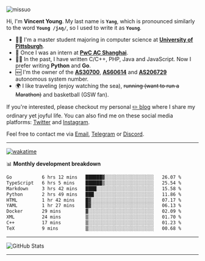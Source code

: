 <p align="left"> <img src="https://komarev.com/ghpvc/?username=missuo&label=Profile%20views&color=0e75b6&style=flat" alt="missuo" /> </p>


Hi, I'm **Vincent Young**. My last name is **`Yang`**, which is pronounced similarly to the word **`Young /jʌŋ/`**, so I used to write it as **`Young`**. 

-  👨‍🎓 I'm a master student majoring in computer science at [**University of Pittsburgh**](https://www.pitt.edu).
-  💼 Once I was an intern at **[PwC AC Shanghai](https://www.linkedin.com/company/pwc-ac-shanghai/)**.
-  👨‍💻 In the past, I have written C/C++, PHP, Java and JavaScript. Now I prefer writing **Python** and **Go**.
-  🆕 I'm the owner of the **[AS30700](https://bgp.tools/as/30700)**, **[AS60614](https://bgp.tools/as/60614)** and **[AS206729](https://bgp.tools/as/206729)** autonomous system number.
-  🌍 I like traveling (enjoy watching the sea), ~~running (want to run a Marathon)~~ and basketball (GSW fan).

If you're interested, please checkout my personal [✏️ blog](https://missuo.me/) where I share my ordinary yet joyful life. You can also find me on these social media platforms: [Twitter](https://twitter.com/m1ssuo) and [Instagram](https://www.instagram.com/missuo.me).

Feel free to contact me via <a href="mailto:i@yyt.moe">Email</a>, [Telegram](https://t.me/missuo) or [Discord](https://discordapp.com/users/missuo#7448).

-------

[![wakatime](https://wakatime.com/badge/user/c13cd961-40ca-417a-afb6-1f9ea8ac295c.svg)](https://wakatime.com/@missuo)

📊 **Monthly development breakdown**
<!--START_SECTION:waka-->

```txt
Go           6 hrs 12 mins   ██████▓░░░░░░░░░░░░░░░░░░   26.07 %
TypeScript   6 hrs 5 mins    ██████▒░░░░░░░░░░░░░░░░░░   25.54 %
Markdown     3 hrs 42 mins   ████░░░░░░░░░░░░░░░░░░░░░   15.58 %
Python       2 hrs 49 mins   ███░░░░░░░░░░░░░░░░░░░░░░   11.86 %
HTML         1 hr 42 mins    █▓░░░░░░░░░░░░░░░░░░░░░░░   07.17 %
YAML         1 hr 27 mins    █▓░░░░░░░░░░░░░░░░░░░░░░░   06.13 %
Docker       29 mins         ▓░░░░░░░░░░░░░░░░░░░░░░░░   02.09 %
XML          24 mins         ▒░░░░░░░░░░░░░░░░░░░░░░░░   01.70 %
C++          17 mins         ▒░░░░░░░░░░░░░░░░░░░░░░░░   01.23 %
TeX          9 mins          ▒░░░░░░░░░░░░░░░░░░░░░░░░   00.68 %
```

<!--END_SECTION:waka-->

-------

![GitHub Stats](https://github-readme-stats-opal-alpha-76.vercel.app/api?username=missuo&show_icons=true&theme=transparent)

-------

